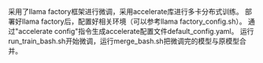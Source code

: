 采用了llama factory框架进行微调，采用accelerate库进行多卡分布式训练。
部署好llama factory后，配置好相关环境（可以参考llama factory_config.sh）。
通过"accelerate config"指令生成accelerate配置文件default_config.yaml。
运行run_train_bash.sh开始微调，运行merge_bash.sh把微调完的模型与原模型合并。